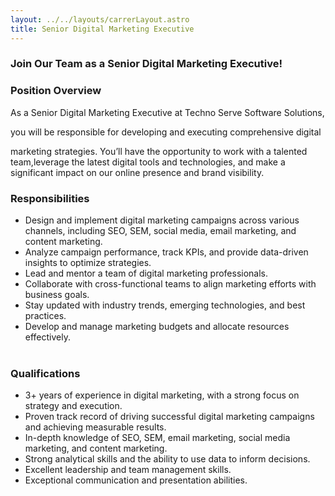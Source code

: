 ```yaml
---
layout: ../../layouts/carrerLayout.astro
title: Senior Digital Marketing Executive
---
```


### **Join Our Team as a Senior Digital Marketing Executive!**

### Position Overview

As a Senior Digital Marketing Executive at Techno Serve Software Solutions,

you will be responsible for developing and executing comprehensive digital

marketing strategies. You’ll have the opportunity to work with a talented team,leverage the latest digital tools and technologies, and make a significant impact on our online presence and brand visibility.

### Responsibilities

-   Design and implement digital marketing campaigns across various channels, including SEO, SEM, social media, email marketing, and content marketing.
-   Analyze campaign performance, track KPIs, and provide data-driven insights to optimize strategies.
-   Lead and mentor a team of digital marketing professionals.
-   Collaborate with cross-functional teams to align marketing efforts with business goals.
-   Stay updated with industry trends, emerging technologies, and best practices.
-   Develop and manage marketing budgets and allocate resources effectively.<br><br>

### Qualifications

-   3+ years of experience in digital marketing, with a strong focus on strategy and execution.
-   Proven track record of driving successful digital marketing campaigns and achieving measurable results.
-   In-depth knowledge of SEO, SEM, email marketing, social media marketing, and content marketing.
-   Strong analytical skills and the ability to use data to inform decisions.
-   Excellent leadership and team management skills.
-   Exceptional communication and presentation abilities.